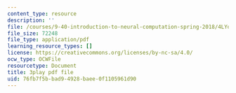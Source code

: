 ```yaml
---
content_type: resource
description: ''
file: /courses/9-40-introduction-to-neural-computation-spring-2018/4LYom0ekars_transcript.pdf
file_size: 72248
file_type: application/pdf
learning_resource_types: []
license: https://creativecommons.org/licenses/by-nc-sa/4.0/
ocw_type: OCWFile
resourcetype: Document
title: 3play pdf file
uid: 76fb7f5b-bad9-4928-baee-0f1105961d90
---
```

